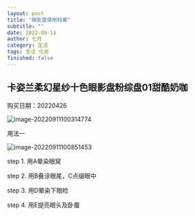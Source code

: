 ```yaml
---
layout: post
title: "眼影盘使用档案"
subtitle: ""
date: 2022-09-11
author: 七月
category: 生活
tags: 生活 化妆
finished: false
---
```


## 卡姿兰柔幻星纱十色眼影盘粉综盘01甜酷奶咖

购买日期：20220426



![image-20220911100314774](D:/Project/github/Rosanne-Luo-io/Rosanne-Luo.github.io/img/image-20220911100314774.png)

用法一

![image-20220911100851453](D:/Project/github/Rosanne-Luo-io/Rosanne-Luo.github.io/img/image-20220911100851453.png)

step 1. 用A晕染眼窝

step 2. 用B叠涂眼尾，C点缀眼中

step 3. 用D晕染下眼睑

step 4. 用E提亮眼头及卧蚕